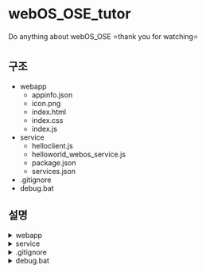 # webOS_OSE_tutor #

Do anything about webOS_OSE
:star:thank you for watching:star:

## 구조 ##

- webapp
  - appinfo.json
  - icon.png
  - index.html
  - index.css
  - index.js
- service
  - helloclient.js
  - helloworld_webos_service.js
  - package.json
  - services.json
- .gitignore
- debug.bat

## 설명 ##

<details><summary>webapp</summary>

    ## 웹 어플리케이션 디렉토리 입니다. ##
    - HTML, CSS, JS 파일로 쪼개놓았습니다.
    - HTML은 어플리케이션의 객체들을 선언하고 css, js 파일을 연결합니다.
    - CSS는 어플리케이션 객체들의 스타일을 정의합니다.
    - JS에서는 이벤트를 처리하고, LS2 API 메서드를 실행 및 처리합니다.
    - appinfo.json 파일에는 어플리케이션의 메타 데이터가 들어가 있고, 사용할 LS2 API 서비스를 넣습니다.
    - icon.png 파일은 어플의 아이콘입니다.
</details>

<details><summary>service</summary>

    ## 서비스 디렉토리 입니다. ##
    - package.json 파일에는 패키지의 메타 데이터가 들어 있습니다.
    - services.json 파일에는 서비스 ID와 서비스 이름 등이 들어 있습니다.
    - helloClient.js
    - helloworld_webos_service.js
</details>

<details><summary>.gitignore</summary>

    ## Git 저장소에서 무시할 파일 및 폴더를 설정하는 파일입니다. ##
    - 내부에 파일명, 디렉터리 명을 '\n'으로 구분하여 적습니다.
    - 적힌 파일은 git 사용시 무시되며, add, commit 등의 명령어가 먹히지 않습니다.
    - 현재 /dist 디렉터리가 무시되고 있습니다.
    - ./dist 디렉터리는 패키지 파일이 들어가는 디렉터리 입니다.
</details>

<details><summary>debug.bat</summary>

    ## 디버깅용 배치파일입니다. ##
    - 배치 파일이기 때문에 윈도우에서만 실행 가능합니다.
    - 실행전에 default 기기가 현재 사용하는 기기로 설정되어 있는지 확인하세요.
    - 기존 앱을 삭제, 현재 앱을 패키지, 앱 설치, 앱 디버거 실행을 자동으로 수행합니다. 
</details>


